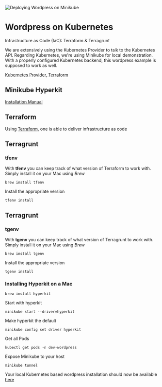 ![Deploying Wordpress on Minikube](https://github.com/katzefudder/wordpress_minikube/workflows/Deploying%20Wordpress%20on%20Minikube/badge.svg)

# Wordpress on Kubernetes

Infrastructure as Code (IaC): Terraform & Terragrunt

We are extensively using the Kubernetes Provider to talk to the Kubernetes API.
Regarding Kubernetes, we're using Minikube for local demonstration. With a properly configured Kubernetes backend, this wordpress example is supposed to work as well.

[Kubernetes Provider, Terraform](https://registry.terraform.io/providers/hashicorp/kubernetes/latest/docs)

## Minikube Hyperkit
[Installation Manual](https://minikube.sigs.k8s.io/docs/drivers/hyperkit/)

## Terraform

Using [Terraform](https://www.terraform.io), one is able to deliver infrastructure as code

## Terragrunt

### tfenv

With **tfenv** you can keep track of what version of Terraform to work with. Simply install it on your Mac using *Brew*

`brew install tfenv`

Install the appropriate version

`tfenv install`

## Terragrunt

### tgenv

With **tgenv** you can keep track of what version of Terragrunt to work with. Simply install it on your Mac using *Brew*

`brew install tgenv`

Install the appropriate version

`tgenv install`

### Installing Hyperkit on a Mac
`brew install hyperkit`

Start with hyperkit

`minikube start --driver=hyperkit`

Make hyperkit the default

`minikube config set driver hyperkit`


Get all Pods

`kubectl get pods -n dev-wordpress`

Expose Minikube to your host

`minikube tunnel`

Your local Kubernetes based wordpress installation should now be available [here](http://localhost/wp-admin/install.php)